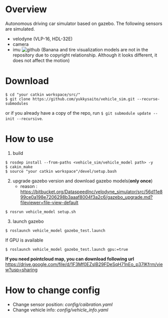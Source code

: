 # Overview
Autonomous driving car simulator based on gazebo.
The following sensors are simulated.
- velodyne (VLP-16, HDL-32E)
- camera
- imu
![github](https://user-images.githubusercontent.com/8327598/50725047-dc1a5780-113a-11e9-9487-ae0c6b67b47d.png)
(Banana and tire visualization models are not in the repository due to copyright relationship. Although it looks different, it does not affect the motion)


# Download
```shell
$ cd "your catkin workspace/src/"
$ git clone https://github.com/yukkysaito/vehicle_sim.git --recurse-submodules
```
or if you already have a copy of the repo, run `$ git submodule update --init --recursive`.

# How to use

1. build

```shell
$ rosdep install --from-paths <vehicle_sim/vehicle_model path> -y
$ cakin_make
$ source "your catkin workspace"/devel/setup.bash
```

2. upgrade gazebo version and download gazebo models(**only once**)
   -  reason : https://bitbucket.org/DataspeedInc/velodyne_simulator/src/56d11e899ce0a198e7206298b3aaaf8004f3a2c6/gazebo_upgrade.md?fileviewer=file-view-default
```
$ rosrun vehicle_model setup.sh
```

3. launch gazebo

```shell
$ roslaunch vehicle_model gazebo_test.launch
```

If GPU is available

```shell
$ roslaunch vehicle_model gazebo_test.launch gpu:=true
```

**If you need pointcloud map, you can download following url**
https://drive.google.com/file/d/1F3Mf0EZsIB29FDeSqH71nEo_p37lKfrm/view?usp=sharing

# How to change config
- Change sensor position: *config/caibration.yaml*
- Change vehicle info: *config/vehicle_info.yaml*
